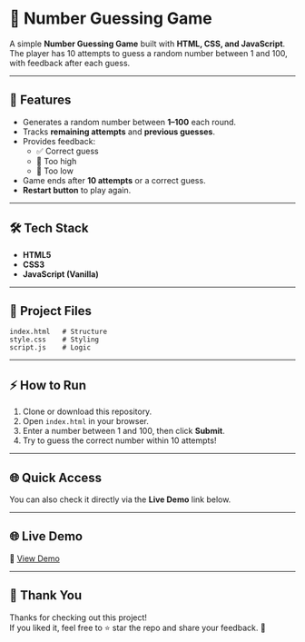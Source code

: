 # 🎲 Number Guessing Game

A simple **Number Guessing Game** built with **HTML, CSS, and JavaScript**.  
The player has 10 attempts to guess a random number between 1 and 100, with feedback after each guess.

---

## 🚀 Features
- Generates a random number between **1–100** each round.  
- Tracks **remaining attempts** and **previous guesses**.  
- Provides feedback:
  - ✅ Correct guess  
  - 🔼 Too high  
  - 🔽 Too low  
- Game ends after **10 attempts** or a correct guess.  
- **Restart button** to play again.  

---

## 🛠️ Tech Stack
- **HTML5**  
- **CSS3**  
- **JavaScript (Vanilla)**  

---

## 📂 Project Files
```
index.html   # Structure  
style.css    # Styling  
script.js    # Logic  
```

---

## ⚡ How to Run
1. Clone or download this repository.  
2. Open `index.html` in your browser.  
3. Enter a number between 1 and 100, then click **Submit**.  
4. Try to guess the correct number within 10 attempts!  

---

## 🌐 Quick Access
You can also check it directly via the **Live Demo** link below.  

---

## 🌐 Live Demo
🔗 [View Demo](https://sb-0025.github.io/Number-Guessing-Game/)  

---

## 🙏 Thank You
Thanks for checking out this project!  
If you liked it, feel free to ⭐ star the repo and share your feedback. 🚀